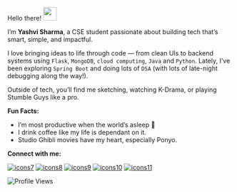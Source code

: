 <p>
    Hello there! <img src="https://github.com/user-attachments/assets/a9cf602f-9d39-4b74-a3a2-4997e940d36c" width="30"/>  
</p>

I’m **Yashvi Sharma**, a CSE student passionate about building tech that’s smart, simple, and impactful.

I love bringing ideas to life through code — from clean UIs to backend systems using `Flask`, `MongoDB`, `cloud computing`, `Java` and `Python`. 
Lately, I’ve been exploring `Spring Boot` and doing lots of `DSA` (with lots of late-night debugging along the way!).

Outside of tech, you’ll find me sketching, watching K-Drama, or playing Stumble Guys like a pro.

**Fun Facts:**
- I’m most productive when the world’s asleep 🌙
- I drink coffee like my life is dependant on it.
- Studio Ghibli movies have my heart, especially Ponyo.

<p>
  <strong>Connect with me:</strong><br>
  
  [![icons7](https://img.icons8.com/?size=50&id=kBCrQMzpQDLQ&format=png&color=000000)](https://www.linkedin.com/in/yashvisharma1204)
  [![icons8](https://img.icons8.com/?size=50&id=LoL4bFzqmAa0&format=png&color=000000)](https://leetcode.com/u/spider_gwen/)
  [![icons9](https://img.icons8.com/?size=50&id=nj0Uj45LGUYh&format=png&color=000000)](https://www.instagram.com/yashvi.png/)
  [![icons10](https://img.icons8.com/?size=50&id=qLVB1tIe9Ts9&format=png&color=000000)](https://www.youtube.com/@yashvisharma1204)
  [![icons11](https://img.icons8.com/?size=50&id=Vps0Nsl80v4P&format=png&color=000000)](https://yashvisharma1204.github.io/yashvi/)
</p>

<script src="https://gist.github.com/yashvisharma1204/02f2962ebc64e93068507b372db61fa3.js"></script>

<p align="left">
  <img src="https://komarev.com/ghpvc/?username=yashvisharma1204&label=Profile%20views&color=0e75b6&style=flat" alt="Profile Views" />
</p> 

